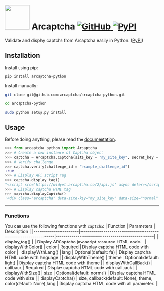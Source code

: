 <h1>
  <img src="https://arcaptcha.ir/_nuxt/023053fecdcdf20e40bdc993c754d487.svg" width="80" />
  Arcaptcha
  
  <!-- Badges -->
  <a href="https://github.com/evokelektrique/arcaptcha-python/blob/master/LICENSE">
    <img alt="GitHub" src="https://img.shields.io/github/license/evokelektrique/arcaptcha-python?color=blue&style=flat-square">
  </a>
  <a href="https://pypi.org/project/arcaptcha-python/">
    <img alt="PyPI" src="https://img.shields.io/pypi/v/arcaptcha-python?style=flat-square">
  </a>
</h1>

Validate and display captcha from Arcaptcha easily in Python. ([PyPI](https://pypi.org/project/arcaptcha-python/))

## Installation
Install using pip:

`pip install arcaptcha-python`

Install manually:

```bash
git clone git@github.com:arcaptcha/arcaptcha-python.git

cd arcaptcha-python

sudo python setup.py install
```

## Usage
Before doing anything, please read the [documentation](https://docs.arcaptcha.ir/).

```python
>>> from arcaptcha_python import Arcaptcha
>>> # Create a new instance of Captcha object
>>> captcha = Arcaptcha.Captcha(site_key = "my_site_key", secret_key = "my_secret_key")
>>> # Verify challenge
>>> captcha.verify(challenge_id = "example_challenge_id")
True
>>> # Display API script tag
>>> captcha.display_tag()
"<script src='https://widget.arcaptcha.co/2/api.js' async defer></script>"
>>> # Display captcha HTML tag
>>> captcha.displayCaptcha()
'<div class="arcaptcha" data-site-key="my_site_key" data-size="normal" data-theme="light" data-lang="fa"></div>'
```

---


### Functions

You can use the following functions with `captcha`:
| Function              | Parameters                                                      | Description                                      |
|-----------------------|-----------------------------------------------------------------|--------------------------------------------------|
| display_tag()         |                                                                 | Display ARCaptcha javascript resource HTML code. |
| displayWithColor()    | color \| Required                                               | Display captcha HTML code with color             |
| displayWithLang()     | lang \| Optional(default: fa)                                   | Display captcha HTML code with language          |
| displayWithTheme()    | theme \| Optional(default: light)                               | Display captcha HTML code with theme             |
| displayWithCallBack() | callback \| Required                                            | Display captcha HTML code with callback          |
| displayWithSize()     | size \| Optional(default: normal)                               | Display captcha HTML code with size              |
| displayCaptcha()      | size, callback(default: None), theme, color(default: None),lang | Display captcha HTML code with all parameter.    |